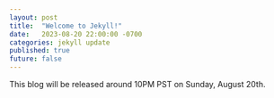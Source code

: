 ```yaml
---
layout: post
title:  "Welcome to Jekyll!"
date:   2023-08-20 22:00:00 -0700
categories: jekyll update
published: true
future: false
---
```

This blog will be released around 10PM PST on Sunday, August 20th.